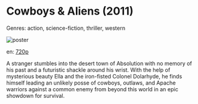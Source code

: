 # Cowboys &amp; Aliens (2011)

Genres: action, science-fiction, thriller, western

![poster](http://image.tmdb.org/t/p/w500/tXEHvxU315Yu7bEaMMRcpDpW6RI.jpg)

en:
  [720p](magnet:?xt=urn:btih:160C08A3F5CD5DDE2421A63EA315054CF378D23D&tr=udp://glotorrents.pw:6969/announce&tr=udp://tracker.opentrackr.org:1337/announce&tr=udp://torrent.gresille.org:80/announce&tr=udp://tracker.openbittorrent.com:80&tr=udp://tracker.coppersurfer.tk:6969&tr=udp://tracker.leechers-paradise.org:6969&tr=udp://p4p.arenabg.ch:1337&tr=udp://tracker.internetwarriors.net:1337)
  


A stranger stumbles into the desert town of Absolution with no memory of his past and a futuristic shackle around his wrist. With the help of mysterious beauty Ella and the iron-fisted Colonel Dolarhyde, he finds himself leading an unlikely posse of cowboys, outlaws, and Apache warriors against a common enemy from beyond this world in an epic showdown for survival.